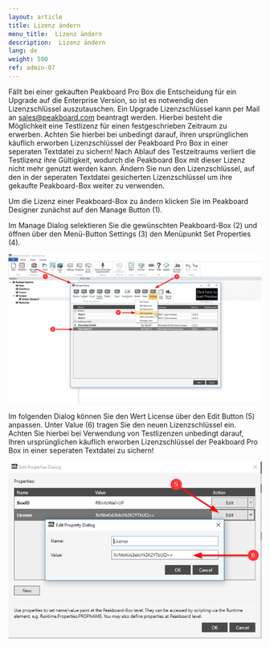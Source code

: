 ```yaml
---
layout: article
title: Lizenz ändern
menu_title:  Lizenz ändern
description:  Lizenz ändern
lang: de
weight: 500
ref: admin-07
---
```


Fällt bei einer gekauften Peakboard Pro Box die Entscheidung für ein Upgrade auf die Enterprise Version, so ist es notwendig den Lizenzschlüssel auszutauschen.
Ein Upgrade Lizenzschlüssel kann per Mail an sales@peakboard.com beantragt werden.
Hierbei besteht die Möglichkeit eine Testlizenz für einen festgeschrieben Zeitraum zu erwerben. Achten Sie hierbei bei unbedingt darauf, ihren ursprünglichen käuflich erworben Lizenzschlüssel der Peakboard Pro Box in einer seperaten Textdatei zu sichern!
Nach Ablauf des Testzeitraums verliert die Testlizenz ihre Gültigkeit, wodurch die Peakboard Box mit dieser Lizenz nicht mehr genutzt werden kann. Ändern Sie nun den Lizenzschlüssel, auf den in der seperaten Textdatei gesicherten Lizenzschlüssel um ihre gekaufte Peakboard-Box weiter zu verwenden.

Um die Lizenz einer Peakboard-Box zu ändern klicken Sie im Peakboard Designer zunächst auf den Manage Button (1).

Im Manage Dialog selektieren Sie die gewünschten Peakboard-Box (2) und öffnen über den Menü-Button Settings (3) den Menüpunkt Set Properties (4).

![Manage Dialog](/assets/images/admin/license/manage-dialog.png)

Im folgenden Dialog können Sie den Wert License über den Edit Button (5) anpassen. Unter Value (6) tragen Sie den neuen Lizenzschlüssel ein.
Achten Sie hierbei bei Verwendung von Testlizenzen unbedingt darauf, Ihren ursprünglichen käuflich erworben Lizenzschlüssel der Peakboard Pro Box in einer seperaten Textdatei zu sichern!

![Edit Properties Dialog](/assets/images/admin/license/edit-license.png)
